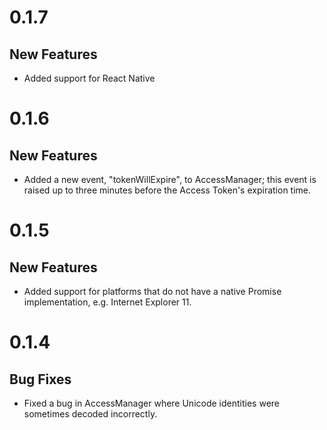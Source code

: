 0.1.7
=====

New Features
------------

- Added support for React Native

0.1.6
=====

New Features
------------

- Added a new event, "tokenWillExpire", to AccessManager; this event is raised
  up to three minutes before the Access Token's expiration time.

0.1.5
=====

New Features
------------

- Added support for platforms that do not have a native Promise implementation,
  e.g. Internet Explorer 11.

0.1.4
=====

Bug Fixes
---------

- Fixed a bug in AccessManager where Unicode identities were sometimes decoded
  incorrectly.
